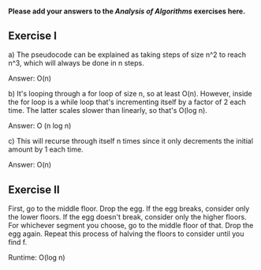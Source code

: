 #### Please add your answers to the ***Analysis of  Algorithms*** exercises here.

## Exercise I

a) The pseudocode can be explained as taking steps of size n^2 to reach n^3, which will always be done in n steps. 

Answer: O(n)


b) It's looping through a for loop of size n, so at least O(n). However, inside the for loop is a while loop that's incrementing itself by a factor of 2 each time. The latter scales slower than linearly, so that's O(log n).

Answer: O (n log n)


c) This will recurse through itself n times since it only decrements the initial amount by 1 each time.

Answer: O(n)

## Exercise II

First, go to the middle floor. Drop the egg. If the egg breaks, consider only the lower floors. If the egg doesn't break, consider only the higher floors. For whichever segment you choose, go to the middle floor of that. Drop the egg again. Repeat this process of halving the floors to consider until you find f.

Runtime: O(log n)
